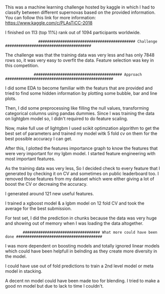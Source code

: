 This was a machine learning challenge hosted by kaggle in which I had to classify between different supernovas based on the 
provided information. You can follow this link for more information: https://www.kaggle.com/c/PLAsTiCC-2018

I finished on 113 (top 11%) rank out of 1094 participants worldwide.

                   ############################################ Challenge #######################################

The challenge was that the training data was very less and has only 7848 rows so, it was very easy to overfit the data. Feature selection 
was key in this competition.

                 ######################################## Approach #################################################

I did some EDA to become familiar with the featurs that are provided and tried to find some hidden information by plotting some
bubble, bar and line plots.

Then, I did some preprocessing like filling the null values, transforming categorical columns using pandas dummies. Since I was training
the data on lightgbm model so, I didn't required to do feature scaling.

Now, make full use of lightgbm I used scikit optimzation algorithm to get the best set of parameters and trained my model witk 5 fold cv 
on them for the best possible accuracy I can get.

After this, I plotted the features importance graph to know the features that were very important for my lgbm model. I started feature 
engineering with most important features.

As the training data was very less, So I decided check to every feature that I generated by checking it on CV and sometimes on public 
leaderboard too. I removed those features from my dataset which were either giving a lot of boost the CV or decreaing the accuracy.

I generated around 121 new useful features.

I trained a xgboost model & a lgbm model on 12 fold CV and took the average for the best submission.

For test set, I did the prediction in chunks because the data was very huge and showing out of memory when I was loading the data 
altogether.

            ################################### What more could have been done #######################################

I was more dependent on boosting models and totally ignored linear models which could have been helpfull in belnding as they create more
diversity in the model.

I could have use out of fold predictions to train a 2nd level model or meta model in stacking.

A decent nn model could have been made too for blending. I tried to make a good nn model but due to lack to time I couldn't.
